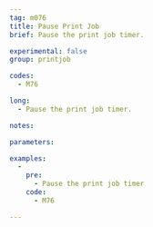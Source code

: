```yaml
---
tag: m076
title: Pause Print Job
brief: Pause the print job timer.

experimental: false
group: printjob

codes:
  - M76

long:
  - Pause the print job timer.

notes:

parameters:

examples:
  -
    pre:
      - Pause the print job timer
    code:
      - M76

---
```


